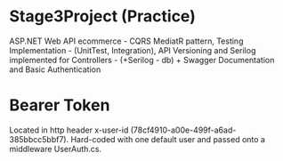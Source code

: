 # Stage3Project (Practice)
ASP.NET Web API ecommerce - CQRS MediatR pattern, Testing Implementation - (UnitTest, Integration), API Versioning and Serilog implemented for Controllers - (+Serilog - db) + Swagger Documentation and Basic Authentication

# Bearer Token
Located in http header x-user-id (78cf4910-a00e-499f-a6ad-385bbcc5bbf7). Hard-coded with one default user and passed onto a middleware UserAuth.cs.
